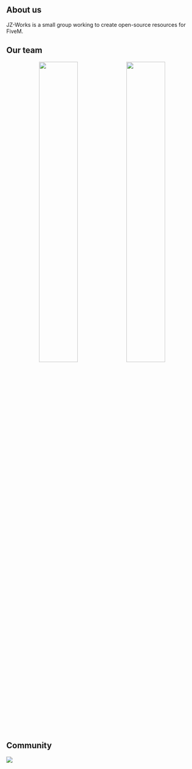 ## About us
JZ-Works is a small group working to create open-source resources for FiveM.

## Our team
<div align="center">
        <a href="https://discord.gg/YhN2wfXt9M"><img width="45%" src="https://github-readme-stats.vercel.app/api?username=jamazzz&layout=compact&theme=react&hide_border=true&show_icons=true"/></a>
        <a href="https://discord.gg/YhN2wfXt9M"><img width="45%" src="https://github-readme-stats.vercel.app/api?username=antonionevesss&layout=compact&theme=react&hide_border=true&show_icons=true"/></a>
</div>

## Community
  <p><a href="https://discord.gg/YhN2wfXt9M">
      <img src="https://img.shields.io/discord/1127000669111472288?style=for-the-badge&logo=discord&labelColor=7289da&logoColor=white&color=2c2f33&label=Discord"/>
  </a></p>

